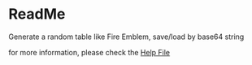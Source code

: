 # ReadMe

Generate a random table like Fire Emblem, save/load by base64 string

for more information, please check the [Help File](https://github.com/defisym/OpenFusionExamples/blob/master/Extensions/RandomTable/ToInstall/Files/Help/RandomTable/RandomTable.md)

